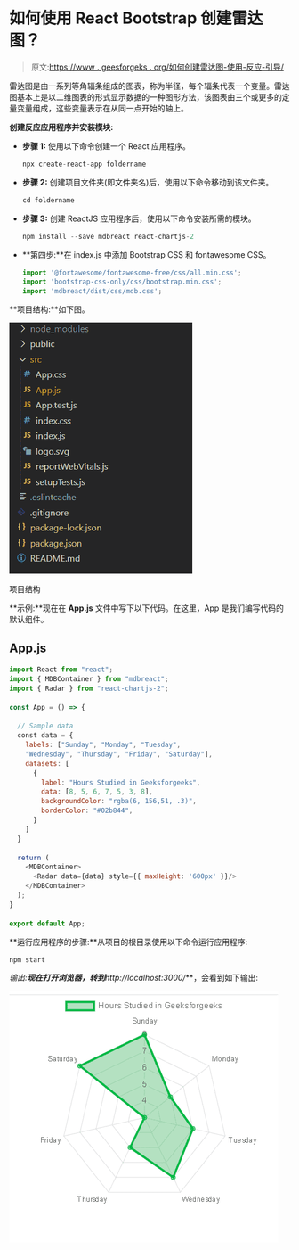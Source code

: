 # 如何使用 React Bootstrap 创建雷达图？

> 原文:[https://www . geesforgeks . org/如何创建雷达图-使用-反应-引导/](https://www.geeksforgeeks.org/how-to-create-radar-chart-using-react-bootstrap/)

雷达图是由一系列等角辐条组成的图表，称为半径，每个辐条代表一个变量。雷达图基本上是以二维图表的形式显示数据的一种图形方法，该图表由三个或更多的定量变量组成，这些变量表示在从同一点开始的轴上。

**创建反应应用程序并安装模块:**

*   **步骤 1:** 使用以下命令创建一个 React 应用程序。

    ```jsx
    npx create-react-app foldername
    ```

*   **步骤 2:** 创建项目文件夹(即文件夹名)后，使用以下命令移动到该文件夹。

    ```jsx
    cd foldername
    ```

*   **步骤 3:** 创建 ReactJS 应用程序后，使用以下命令安装所需的模块。

    ```jsx
    npm install --save mdbreact react-chartjs-2
    ```

*   **第四步:**在 index.js 中添加 Bootstrap CSS 和 fontawesome CSS。

    ```jsx
    import '@fortawesome/fontawesome-free/css/all.min.css';  
    import 'bootstrap-css-only/css/bootstrap.min.css';  
    import 'mdbreact/dist/css/mdb.css';
    ```

**项目结构:**如下图。

![](img/f04ae0d8b722a9fff0bd9bd138b29c23.png)

项目结构

**示例:**现在在 **App.js** 文件中写下以下代码。在这里，App 是我们编写代码的默认组件。

## App.js

```jsx
import React from "react";
import { MDBContainer } from "mdbreact";
import { Radar } from "react-chartjs-2";

const App = () => {

  // Sample data
  const data = {
    labels: ["Sunday", "Monday", "Tuesday", 
    "Wednesday", "Thursday", "Friday", "Saturday"],
    datasets: [
      {
        label: "Hours Studied in Geeksforgeeks",
        data: [8, 5, 6, 7, 5, 3, 8],
        backgroundColor: "rgba(6, 156,51, .3)",
        borderColor: "#02b844",
      }
    ]
  }

  return (
    <MDBContainer>
      <Radar data={data} style={{ maxHeight: '600px' }}/>
    </MDBContainer>
  );
}

export default App;
```

**运行应用程序的步骤:**从项目的根目录使用以下命令运行应用程序:

```jsx
npm start
```

**输出:**现在打开浏览器，转到***http://localhost:3000/***，会看到如下输出:

![](img/8a9001757d38f086de52686af0f70869.png)